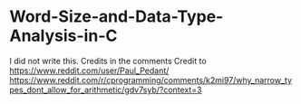 # Word-Size-and-Data-Type-Analysis-in-C
I did not write this. Credits in the comments
Credit to https://www.reddit.com/user/Paul_Pedant/
https://www.reddit.com/r/cprogramming/comments/k2mi97/why_narrow_types_dont_allow_for_arithmetic/gdv7syb/?context=3
